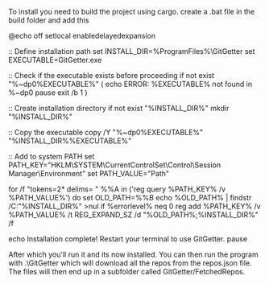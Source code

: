 To install you need to build the project using cargo. create a .bat file in the build folder and add this

@echo off
setlocal enabledelayedexpansion

:: Define installation path
set INSTALL_DIR=%ProgramFiles%\GitGetter
set EXECUTABLE=GitGetter.exe

:: Check if the executable exists before proceeding
if not exist "%~dp0%EXECUTABLE%" (
    echo ERROR: %EXECUTABLE% not found in %~dp0
    pause
    exit /b 1
)

:: Create installation directory
if not exist "%INSTALL_DIR%" mkdir "%INSTALL_DIR%"

:: Copy the executable
copy /Y "%~dp0%EXECUTABLE%" "%INSTALL_DIR%\%EXECUTABLE%"

:: Add to system PATH
set PATH_KEY="HKLM\SYSTEM\CurrentControlSet\Control\Session Manager\Environment"
set PATH_VALUE="Path"

for /f "tokens=2* delims= " %%A in ('reg query %PATH_KEY% /v %PATH_VALUE%') do set OLD_PATH=%%B
echo %OLD_PATH% | findstr /C:"%INSTALL_DIR%" >nul
if %errorlevel% neq 0 reg add %PATH_KEY% /v %PATH_VALUE% /t REG_EXPAND_SZ /d "%OLD_PATH%;%INSTALL_DIR%" /f

echo Installation complete! Restart your terminal to use GitGetter.
pause

After which you'll run it and its now installed. You can then run the program with .\GitGetter which will download all the repos from the repos.json file.
The files will then end up in a subfolder called GitGetter/FetchedRepos.
